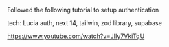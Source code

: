 Followed the following tutorial to setup authentication

tech: Lucia auth, next 14, tailwin, zod library, supabase

https://www.youtube.com/watch?v=JIIy7VkiTqU
